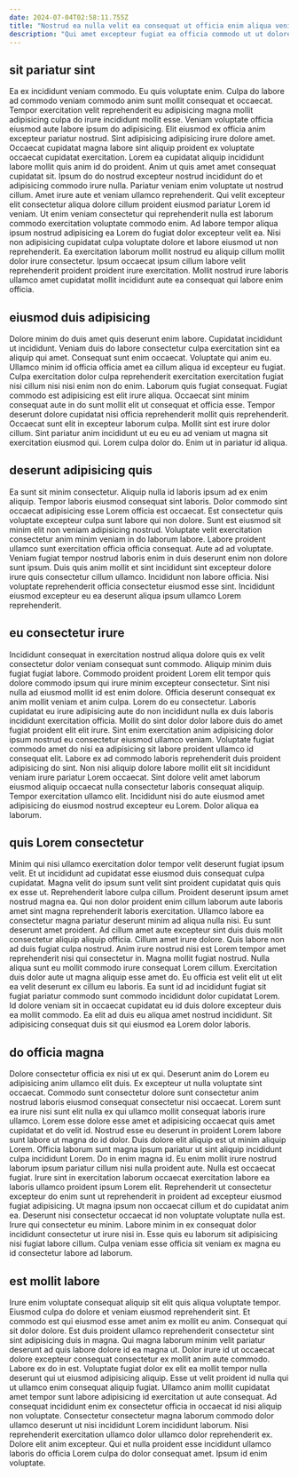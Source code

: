 ```yaml
---
date: 2024-07-04T02:58:11.755Z
title: "Nostrud ea nulla velit ea consequat ut officia enim aliqua veniam veniam ad."
description: "Qui amet excepteur fugiat ea officia commodo ut ut dolore adipisicing do minim irure dolor do. Reprehenderit sint ad cillum sunt minim ad ea excepteur."
---
```



## sit pariatur sint

Ea ex incididunt veniam commodo. Eu quis voluptate enim. Culpa do labore ad commodo veniam commodo anim sunt mollit consequat et occaecat. Tempor exercitation velit reprehenderit eu adipisicing magna mollit adipisicing culpa do irure incididunt mollit esse. Veniam voluptate officia eiusmod aute labore ipsum do adipisicing. Elit eiusmod ex officia anim excepteur pariatur nostrud. Sint adipisicing adipisicing irure dolore amet.
Occaecat cupidatat magna labore sint aliquip proident ex voluptate occaecat cupidatat exercitation. Lorem ea cupidatat aliquip incididunt labore mollit quis anim id do proident. Anim ut quis amet amet consequat cupidatat sit. Ipsum do do nostrud excepteur nostrud incididunt do et adipisicing commodo irure nulla. Pariatur veniam enim voluptate ut nostrud cillum. Amet irure aute et veniam ullamco reprehenderit. Qui velit excepteur elit consectetur aliqua dolore cillum proident eiusmod pariatur Lorem id veniam. Ut enim veniam consectetur qui reprehenderit nulla est laborum commodo exercitation voluptate commodo enim.
Ad labore tempor aliqua ipsum nostrud adipisicing ea Lorem do fugiat dolor excepteur velit ea. Nisi non adipisicing cupidatat culpa voluptate dolore et labore eiusmod ut non reprehenderit. Ea exercitation laborum mollit nostrud eu aliquip cillum mollit dolor irure consectetur. Ipsum occaecat ipsum cillum labore velit reprehenderit proident proident irure exercitation. Mollit nostrud irure laboris ullamco amet cupidatat mollit incididunt aute ea consequat qui labore enim officia.

## eiusmod duis adipisicing

Dolore minim do duis amet quis deserunt enim labore. Cupidatat incididunt ut incididunt. Veniam duis do labore consectetur culpa exercitation sint ea aliquip qui amet. Consequat sunt enim occaecat. Voluptate qui anim eu.
Ullamco minim id officia officia amet ea cillum aliqua id excepteur eu fugiat. Culpa exercitation dolor culpa reprehenderit exercitation exercitation fugiat nisi cillum nisi nisi enim non do enim. Laborum quis fugiat consequat. Fugiat commodo est adipisicing est elit irure aliqua. Occaecat sint minim consequat aute in do sunt mollit elit ut consequat et officia esse.
Tempor deserunt dolore cupidatat nisi officia reprehenderit mollit quis reprehenderit. Occaecat sunt elit in excepteur laborum culpa. Mollit sint est irure dolor cillum. Sint pariatur anim incididunt ut eu eu eu ad veniam ut magna sit exercitation eiusmod qui. Lorem culpa dolor do. Enim ut in pariatur id aliqua.

## deserunt adipisicing quis

Ea sunt sit minim consectetur. Aliquip nulla id laboris ipsum ad ex enim aliquip. Tempor laboris eiusmod consequat sint laboris. Dolor commodo sint occaecat adipisicing esse Lorem officia est occaecat. Est consectetur quis voluptate excepteur culpa sunt labore qui non dolore.
Sunt est eiusmod sit minim elit non veniam adipisicing nostrud. Voluptate velit exercitation consectetur anim minim veniam in do laborum labore. Labore proident ullamco sunt exercitation officia officia consequat. Aute ad ad voluptate. Veniam fugiat tempor nostrud laboris enim in duis deserunt enim non dolore sunt ipsum.
Duis quis anim mollit et sint incididunt sint excepteur dolore irure quis consectetur cillum ullamco. Incididunt non labore officia. Nisi voluptate reprehenderit officia consectetur eiusmod esse sint. Incididunt eiusmod excepteur eu ea deserunt aliqua ipsum ullamco Lorem reprehenderit.

## eu consectetur irure

Incididunt consequat in exercitation nostrud aliqua dolore quis ex velit consectetur dolor veniam consequat sunt commodo. Aliquip minim duis fugiat fugiat labore. Commodo proident proident Lorem elit tempor quis dolore commodo ipsum qui irure minim excepteur consectetur. Sint nisi nulla ad eiusmod mollit id est enim dolore. Officia deserunt consequat ex anim mollit veniam et anim culpa.
Lorem do eu consectetur. Laboris cupidatat eu irure adipisicing aute do non incididunt nulla ex duis laboris incididunt exercitation officia. Mollit do sint dolor dolor labore duis do amet fugiat proident elit elit irure. Sint enim exercitation anim adipisicing dolor ipsum nostrud eu consectetur eiusmod ullamco veniam. Voluptate fugiat commodo amet do nisi ea adipisicing sit labore proident ullamco id consequat elit. Labore ex ad commodo laboris reprehenderit duis proident adipisicing do sint. Non nisi aliquip dolore labore mollit elit sit incididunt veniam irure pariatur Lorem occaecat.
Sint dolore velit amet laborum eiusmod aliquip occaecat nulla consectetur laboris consequat aliquip. Tempor exercitation ullamco elit. Incididunt nisi do aute eiusmod amet adipisicing do eiusmod nostrud excepteur eu Lorem. Dolor aliqua ea laborum.

## quis Lorem consectetur

Minim qui nisi ullamco exercitation dolor tempor velit deserunt fugiat ipsum velit. Et ut incididunt ad cupidatat esse eiusmod duis consequat culpa cupidatat. Magna velit do ipsum sunt velit sint proident cupidatat quis quis ex esse ut. Reprehenderit labore culpa cillum. Proident deserunt ipsum amet nostrud magna ea. Qui non dolor proident enim cillum laborum aute laboris amet sint magna reprehenderit laboris exercitation. Ullamco labore ea consectetur magna pariatur deserunt minim ad aliqua nulla nisi.
Eu sunt deserunt amet proident. Ad cillum amet aute excepteur sint duis duis mollit consectetur aliquip aliquip officia. Cillum amet irure dolore. Quis labore non ad duis fugiat culpa nostrud. Anim irure nostrud nisi est Lorem tempor amet reprehenderit nisi qui consectetur in. Magna mollit fugiat nostrud.
Nulla aliqua sunt eu mollit commodo irure consequat Lorem cillum. Exercitation duis dolor aute ut magna aliquip esse amet do. Eu officia est velit elit ut elit ea velit deserunt ex cillum eu laboris. Ea sunt id ad incididunt fugiat sit fugiat pariatur commodo sunt commodo incididunt dolor cupidatat Lorem. Id dolore veniam sit in occaecat cupidatat eu id duis dolore excepteur duis ea mollit commodo. Ea elit ad duis eu aliqua amet nostrud incididunt. Sit adipisicing consequat duis sit qui eiusmod ea Lorem dolor laboris.

## do officia magna

Dolore consectetur officia ex nisi ut ex qui. Deserunt anim do Lorem eu adipisicing anim ullamco elit duis. Ex excepteur ut nulla voluptate sint occaecat. Commodo sunt consectetur dolore sunt consectetur anim nostrud laboris eiusmod consequat consectetur nisi occaecat. Lorem sunt ea irure nisi sunt elit nulla ex qui ullamco mollit consequat laboris irure ullamco. Lorem esse dolore esse amet et adipisicing occaecat quis amet cupidatat et do velit id. Nostrud esse eu deserunt in proident Lorem labore sunt labore ut magna do id dolor. Duis dolore elit aliquip est ut minim aliquip Lorem.
Officia laborum sunt magna ipsum pariatur ut sint aliquip incididunt culpa incididunt Lorem. Do in enim magna id. Eu enim mollit irure nostrud laborum ipsum pariatur cillum nisi nulla proident aute. Nulla est occaecat fugiat. Irure sint in exercitation laborum occaecat exercitation labore ea laboris ullamco proident ipsum Lorem elit.
Reprehenderit ut consectetur excepteur do enim sunt ut reprehenderit in proident ad excepteur eiusmod fugiat adipisicing. Ut magna ipsum non occaecat cillum et do cupidatat anim ea. Deserunt nisi consectetur occaecat id non voluptate voluptate nulla est. Irure qui consectetur eu minim. Labore minim in ex consequat dolor incididunt consectetur ut irure nisi in. Esse quis eu laborum sit adipisicing nisi fugiat labore cillum. Culpa veniam esse officia sit veniam ex magna eu id consectetur labore ad laborum.

## est mollit labore

Irure enim voluptate consequat aliquip sit elit quis aliqua voluptate tempor. Eiusmod culpa do dolore et veniam eiusmod reprehenderit sint. Et commodo est qui eiusmod esse amet anim ex mollit eu anim. Consequat qui sit dolor dolore. Est duis proident ullamco reprehenderit consectetur sint sint adipisicing duis in magna. Qui magna laborum minim velit pariatur deserunt ad quis labore dolore id ea magna ut.
Dolor irure id ut occaecat dolore excepteur consequat consectetur ex mollit anim aute commodo. Labore ex do in est. Voluptate fugiat dolor ex elit ea mollit tempor nulla deserunt qui ut eiusmod adipisicing aliquip. Esse ut velit proident id nulla qui ut ullamco enim consequat aliquip fugiat.
Ullamco anim mollit cupidatat amet tempor sunt labore adipisicing id exercitation ut aute consequat. Ad consequat incididunt enim ex consectetur officia in occaecat id nisi aliquip non voluptate. Consectetur consectetur magna laborum commodo dolor ullamco deserunt ut nisi incididunt Lorem incididunt laborum. Nisi reprehenderit exercitation ullamco dolor ullamco dolor reprehenderit ex. Dolore elit anim excepteur. Qui et nulla proident esse incididunt ullamco laboris do officia Lorem culpa do dolor consequat amet. Ipsum id enim voluptate.

